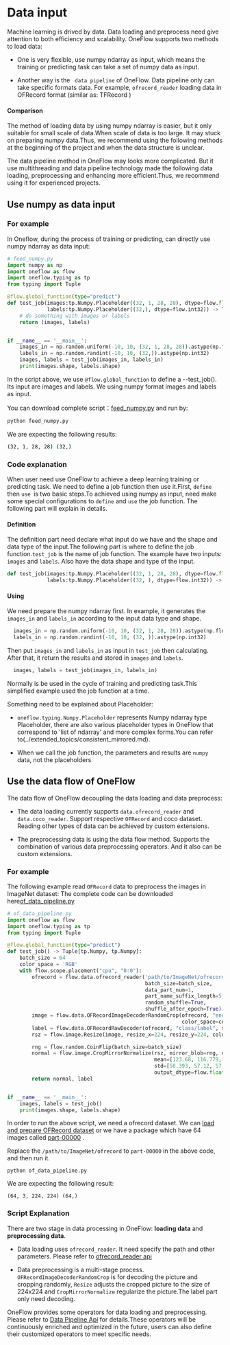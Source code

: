 # Data input
Machine learning is drived by data. Data loading and preprocess need give attention to both efficiency and scalability. OneFlow supports two methods to load data:

- One is very flexible, use numpy ndarray as input, which means the training or predicting task can take a set of numpy data as input.

- Another way is the ` data pipeline` of OneFlow. Data pipeline only can take specific formats data. For example, `ofrecord_reader` loading data in OFRecord format (similar as: TFRecord )

#### Comparison

The method of loading data by using numpy ndarray is easier, but it only suitable for small scale of data.When scale of data is too large. It may stuck on preparing numpy data.Thus, we recommend using the following methods at the beginning of the project and when the data structure is unclear.

The data pipeline method in OneFlow may looks more complicated. But it use multithreading and data pipeline technology made the following data loading, preprocessing and enhancing more efficient.Thus, we recommend using it for experienced projects.


## Use numpy as data input
### For example

In Oneflow, during the process of training or predicting, can directly use numpy ndarray as data input:

```python
# feed_numpy.py
import numpy as np
import oneflow as flow
import oneflow.typing as tp
from typing import Tuple

@flow.global_function(type="predict")
def test_job(images:tp.Numpy.Placeholder((32, 1, 28, 28), dtype=flow.float),
             labels:tp.Numpy.Placeholder((32,), dtype=flow.int32)) -> Tuple[tp.Numpy, tp.Numpy]:
    # do something with images or labels
    return (images, labels)


if __name__ == '__main__':
    images_in = np.random.uniform(-10, 10, (32, 1, 28, 28)).astype(np.float32)
    labels_in = np.random.randint(-10, 10, (32,)).astype(np.int32)
    images, labels = test_job(images_in, labels_in)
    print(images.shape, labels.shape)
```

In the script above, we use  `@flow.global_function` to define a --test_job(). Its input are images and labels. We using numpy format images and labels as input.

You can download complete script：[feed_numpy.py](../code/basics_topics/feed_numpy.py) and run by:

```bash
python feed_numpy.py
```
We are expecting the following results:
```bash
(32, 1, 28, 28) (32,)
```
### Code explanation
When user need use OneFlow to achieve a deep learning training or predicting task. We need to define a job function then use it.First, `define` then `use `is two basic steps.To achieved using numpy as input, need make some special configurations to `define` and `use` the job function. The following part will explain in details.

#### Definition
The definition part need declare what input do we have and the shape and data type of the input.The following part is where to define the job function.`test_job`  is the name of job function. The example have two inputs: `images` and `labels`. Also have the data shape and type of the input.
```python
def test_job(images:tp.Numpy.Placeholder((32, 1, 28, 28), dtype=flow.float),
             labels:tp.Numpy.Placeholder((32, ), dtype=flow.int32)) -> Tuple[tp.Numpy, tp.Numpy]:
```
#### Using
We need prepare the numpy ndarray first. In example, it generates the `images_in` and `labels_in` according to the input data type and shape.
```python
  images_in = np.random.uniform(-10, 10, (32, 1, 28, 28)).astype(np.float32)
  labels_in = np.random.randint(-10, 10, (32, )).astype(np.int32)
```

Then put  `images_in` and `labels_in` as input in  `test_job`  then calculating. After that, it return the results and stored in  `images` and `labels`.
```python
  images, labels = test_job(images_in, labels_in)
```

Normally is be used in the cycle of training and predicting task.This simplified example used the job function at a time.

Something need to be explained about Placeholder:

* `oneflow.typing.Numpy.Placeholder` represents Numpy ndarray type Placeholder, there are also various placeholder types in OneFlow that correspond to 'list of ndarray' and more complex forms.You can refer to(../extended_topics/consistent_mirrored.md).

* When we call the job function, the parameters and results are `numpy` data, not the placeholders

## Use the data flow of OneFlow
The data flow of OneFlow decoupling the data loading and data preprocess:

- The data loading currently supports  `data.ofrecord_reader` and `data.coco_reader`. Support respective  `OFRecord`  and coco dataset. Reading other types of data can be achieved by custom extensions.

- The preprocessing data is using the data flow method. Supports the combination of various data preprocessing operators. And it also can be custom extensions.

### For example
The following example read `OFRecord` data to preprocess the images in ImageNet dataset: 
The complete code can be downloaded here[of_data_pipeline.py](../code/basics_topics/of_data_pipeline.py)

```python
# of_data_pipeline.py
import oneflow as flow
import oneflow.typing as tp
from typing import Tuple

@flow.global_function(type="predict")
def test_job() -> Tuple[tp.Numpy, tp.Numpy]:
    batch_size = 64
    color_space = 'RGB'
    with flow.scope.placement("cpu", "0:0"):
        ofrecord = flow.data.ofrecord_reader('path/to/ImageNet/ofrecord',
                                             batch_size=batch_size,
                                             data_part_num=1,
                                             part_name_suffix_length=5,
                                             random_shuffle=True,
                                             shuffle_after_epoch=True)
        image = flow.data.OFRecordImageDecoderRandomCrop(ofrecord, "encoded",
                                                         color_space=color_space)
        label = flow.data.OFRecordRawDecoder(ofrecord, "class/label", shape=(), dtype=flow.int32)
        rsz = flow.image.Resize(image, resize_x=224, resize_y=224, color_space=color_space)

        rng = flow.random.CoinFlip(batch_size=batch_size)
        normal = flow.image.CropMirrorNormalize(rsz, mirror_blob=rng, color_space=color_space,
                                                mean=[123.68, 116.779, 103.939],
                                                std=[58.393, 57.12, 57.375],
                                                output_dtype=flow.float)
        return normal, label


if __name__ == '__main__':
    images, labels = test_job()
    print(images.shape, labels.shape)
```
In order to run the above script, we need a ofrecord dataset. We can [ load and prepare OFRecord dataset](../extended_topics/how_to_make_ofdataset.md) or we have a package which have 64 images called  [part-00000](https://oneflow-public.oss-cn-beijing.aliyuncs.com/online_document/docs/basics_topics/part-00000) .

Replace the `/path/to/ImageNet/ofrecord` to  `part-00000` in the above code, and then run it.
```
python of_data_pipeline.py
```
We are expecting the following result:
```
(64, 3, 224, 224) (64,)
```
### Script Explanation
There are two stage in data processing in OneFlow: **loading data** and **preprocessing data**.

- Data loading uses  `ofrecord_reader`. It need specify the path and other parameters. Please refer to [ofrecord_reader api](https://oneflow-api.readthedocs.io/en/latest/data.html?highlight=ofrecord_reader#oneflow.data.ofrecord_reader)

- Data preprocessing is a multi-stage process. `OFRecordImageDecoderRandomCrop` is for decoding the picture and cropping randomly, `Resize` adjusts the cropped picture to the size of 224x224 and `CropMirrorNormalize` regularize the picture.The label part only need decoding.

OneFlow provides some operators for data loading and preprocessing. Please refer to [Data Pipeline Api](https://oneflow-api.readthedocs.io/en/latest/data.html) for details.These operators will be continuously enriched and optimized in the future, users can also define their customized operators to meet specific needs.

